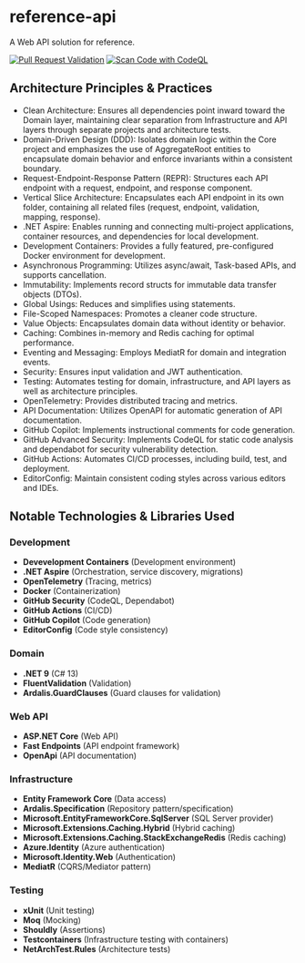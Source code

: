 # reference-api
A Web API solution for reference.

[![Pull Request Validation](https://github.com/tlatkovich/reference-api/actions/workflows/pr-validation.yml/badge.svg)](https://github.com/tlatkovich/reference-api/actions/workflows/pr-validation.yml)
[![Scan Code with CodeQL](https://github.com/tlatkovich/reference-api/actions/workflows/codeql.yml/badge.svg)](https://github.com/tlatkovich/reference-api/actions/workflows/codeql.yml)

## Architecture Principles & Practices

- Clean Architecture: Ensures all dependencies point inward toward the Domain layer, maintaining clear separation from Infrastructure and API layers through separate projects and architecture tests.
- Domain-Driven Design (DDD): Isolates domain logic within the Core project and emphasizes the use of AggregateRoot entities to encapsulate domain behavior and enforce invariants within a consistent boundary.
- Request-Endpoint-Response Pattern (REPR): Structures each API endpoint with a request, endpoint, and response component.
- Vertical Slice Architecture: Encapsulates each API endpoint in its own folder, containing all related files (request, endpoint, validation, mapping, response).
- .NET Aspire: Enables running and connecting multi-project applications, container resources, and dependencies for local development.
- Development Containers: Provides a fully featured, pre-configured Docker environment for development.
- Asynchronous Programming: Utilizes async/await, Task-based APIs, and supports cancellation.
- Immutability: Implements record structs for immutable data transfer objects (DTOs).
- Global Usings: Reduces and simplifies using statements.
- File-Scoped Namespaces: Promotes a cleaner code structure.
- Value Objects: Encapsulates domain data without identity or behavior.
- Caching: Combines in-memory and Redis caching for optimal performance.
- Eventing and Messaging: Employs MediatR for domain and integration events.
- Security: Ensures input validation and JWT authentication.
- Testing: Automates testing for domain, infrastructure, and API layers as well as architecture principles.
- OpenTelemetry: Provides distributed tracing and metrics.
- API Documentation: Utilizes OpenAPI for automatic generation of API documentation.
- GitHub Copilot: Implements instructional comments for code generation.
- GitHub Advanced Security: Implements CodeQL for static code analysis and dependabot for security vulnerability detection.
- GitHub Actions: Automates CI/CD processes, including build, test, and deployment.
- EditorConfig: Maintain consistent coding styles across various editors and IDEs.

## Notable Technologies & Libraries Used

### Development
- **Devevelopment Containers** (Development environment)
- **.NET Aspire** (Orchestration, service discovery, migrations)
- **OpenTelemetry** (Tracing, metrics)
- **Docker** (Containerization)
- **GitHub Security** (CodeQL, Dependabot)
- **GitHub Actions** (CI/CD)
- **GitHub Copilot** (Code generation)
- **EditorConfig** (Code style consistency)

### Domain
- **.NET 9** (C# 13)
- **FluentValidation** (Validation)
- **Ardalis.GuardClauses** (Guard clauses for validation)

### Web API
- **ASP.NET Core** (Web API)
- **Fast Endpoints** (API endpoint framework)
- **OpenApi** (API documentation)

### Infrastructure
- **Entity Framework Core** (Data access)
- **Ardalis.Specification** (Repository pattern/specification)
- **Microsoft.EntityFrameworkCore.SqlServer** (SQL Server provider)
- **Microsoft.Extensions.Caching.Hybrid** (Hybrid caching)
- **Microsoft.Extensions.Caching.StackExchangeRedis** (Redis caching)
- **Azure.Identity** (Azure authentication)
- **Microsoft.Identity.Web** (Authentication)
- **MediatR** (CQRS/Mediator pattern)

### Testing
- **xUnit** (Unit testing)
- **Moq** (Mocking)
- **Shouldly** (Assertions)
- **Testcontainers** (Infrastructure testing with containers)
- **NetArchTest.Rules** (Architecture tests)
